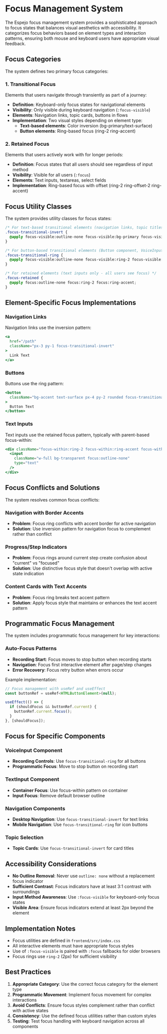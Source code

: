 # Focus Management System

The Espejo focus management system provides a sophisticated approach to focus states that balances visual aesthetics with accessibility. It categorizes focus behaviors based on element types and interaction patterns, ensuring both mouse and keyboard users have appropriate visual feedback.

## Focus Categories

The system defines two primary focus categories:

### 1. Transitional Focus

Elements that users navigate through transiently as part of a journey:

- **Definition**: Keyboard-only focus states for navigational elements
- **Visibility**: Only visible during keyboard navigation (`:focus-visible`)
- **Elements**: Navigation links, topic cards, buttons in flows
- **Implementation**: Two visual styles depending on element type:
  - **Text-based elements**: Color inversion (bg-primary/text-surface)
  - **Button elements**: Ring-based focus (ring-2 ring-accent)

### 2. Retained Focus

Elements that users actively work with for longer periods:

- **Definition**: Focus states that all users should see regardless of input method
- **Visibility**: Visible for all users (`:focus`)
- **Elements**: Text inputs, textareas, select fields
- **Implementation**: Ring-based focus with offset (ring-2 ring-offset-2 ring-accent)

## Focus Utility Classes

The system provides utility classes for focus states:

```css
/* For text-based transitional elements (navigation links, topic titles) */
.focus-transitional-invert {
  @apply focus-visible:outline-none focus-visible:bg-primary focus-visible:text-surface p-1;
}

/* For button-based transitional elements (Button component, VoiceInput) */
.focus-transitional-ring {
  @apply focus-visible:outline-none focus-visible:ring-2 focus-visible:ring-accent;
}

/* For retained elements (text inputs only - all users see focus) */
.focus-retained {
  @apply focus:outline-none focus:ring-2 focus:ring-accent;
}
```

## Element-Specific Focus Implementations

### Navigation Links

Navigation links use the inversion pattern:

```jsx
<a 
  href="/path" 
  className="px-3 py-1 focus-transitional-invert"
>
  Link Text
</a>
```

### Buttons

Buttons use the ring pattern:

```jsx
<button 
  className="bg-accent text-surface px-4 py-2 rounded focus-transitional-ring"
>
  Button Text
</button>
```

### Text Inputs

Text inputs use the retained focus pattern, typically with parent-based focus-within:

```jsx
<div className="focus-within:ring-2 focus-within:ring-accent focus-within:ring-offset-2">
  <input 
    className="w-full bg-transparent focus:outline-none" 
    type="text" 
  />
</div>
```

## Focus Conflicts and Solutions

The system resolves common focus conflicts:

### Navigation with Border Accents

- **Problem**: Focus ring conflicts with accent border for active navigation
- **Solution**: Use inversion pattern for navigation focus to complement rather than conflict

### Progress/Step Indicators

- **Problem**: Focus rings around current step create confusion about "current" vs "focused"
- **Solution**: Use distinctive focus style that doesn't overlap with active state indication

### Content Cards with Text Accents

- **Problem**: Focus ring breaks text accent pattern
- **Solution**: Apply focus style that maintains or enhances the text accent pattern

## Programmatic Focus Management

The system includes programmatic focus management for key interactions:

### Auto-Focus Patterns

- **Recording Start**: Focus moves to stop button when recording starts
- **Navigation**: Focus first interactive element after page/step changes
- **Error Recovery**: Focus retry button when errors occur

Example implementation:

```jsx
// Focus management with useRef and useEffect
const buttonRef = useRef<HTMLButtonElement>(null);

useEffect(() => {
  if (shouldFocus && buttonRef.current) {
    buttonRef.current.focus();
  }
}, [shouldFocus]);
```

## Focus for Specific Components

### VoiceInput Component

- **Recording Controls**: Use `focus-transitional-ring` for all buttons
- **Programmatic Focus**: Move to stop button on recording start

### TextInput Component

- **Container Focus**: Use focus-within pattern on container
- **Input Focus**: Remove default browser outline

### Navigation Components

- **Desktop Navigation**: Use `focus-transitional-invert` for text links
- **Mobile Navigation**: Use `focus-transitional-ring` for icon buttons

### Topic Selection

- **Topic Cards**: Use `focus-transitional-invert` for card titles

## Accessibility Considerations

- **No Outline Removal**: Never use `outline: none` without a replacement focus indicator
- **Sufficient Contrast**: Focus indicators have at least 3:1 contrast with surroundings
- **Input Method Awareness**: Use `:focus-visible` for keyboard-only focus states
- **Visible Area**: Ensure focus indicators extend at least 2px beyond the element

## Implementation Notes

- Focus utilities are defined in `frontend/src/index.css`
- All interactive elements must have appropriate focus styles
- Use of `:focus-visible` is paired with `:focus` fallbacks for older browsers
- Focus rings use `ring-2` (2px) for sufficient visibility

## Best Practices

1. **Appropriate Category**: Use the correct focus category for the element type
2. **Programmatic Movement**: Implement focus movement for complex interactions
3. **Avoid Conflicts**: Ensure focus styles complement rather than conflict with active states
4. **Consistency**: Use the defined focus utilities rather than custom styles
5. **Testing**: Test focus handling with keyboard navigation across all components
